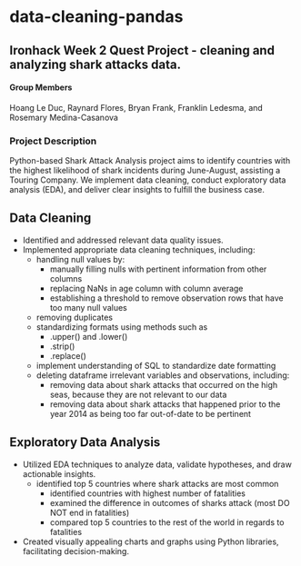 # data-cleaning-pandas
## Ironhack Week 2 Quest Project - cleaning and analyzing shark attacks data. 

#### Group Members
Hoang Le Duc, Raynard Flores, Bryan Frank, Franklin Ledesma, and Rosemary Medina-Casanova

### Project Description
Python-based Shark Attack Analysis project aims to identify countries with the highest likelihood of shark incidents during June-August, assisting a Touring Company. We implement data cleaning, conduct exploratory data analysis (EDA), and deliver clear insights to fulfill the business case.

## Data Cleaning
- Identified and addressed relevant data quality issues.
- Implemented appropriate data cleaning techniques, including:
    - handling null values by:
        - manually filling nulls with pertinent information from other columns
        - replacing NaNs in age column with column average
        - establishing a threshold to remove observation rows that have too many null values
    - removing duplicates
    - standardizing formats using methods such as
        - .upper() and .lower()
        - .strip()
        - .replace()
    - implement understanding of SQL to standardize date formatting
    - deleting dataframe irrelevant variables and observations, including:
        - removing data about shark attacks that occurred on the high seas, because they are not relevant to our data
        - removing data about shark attacks that happened prior to the year 2014 as being too far out-of-date to be pertinent

## Exploratory Data Analysis
- Utilized EDA techniques to analyze data, validate hypotheses, and draw actionable insights.
  - identified top 5 countries where shark attacks are most common
    - identified countries with highest number of fatalities
    - examined the difference in outcomes of sharks attack (most DO NOT end in fatalities)
    - compared top 5 countries to the rest of the world in regards to fatalities
- Created visually appealing charts and graphs using Python libraries, facilitating decision-making.
